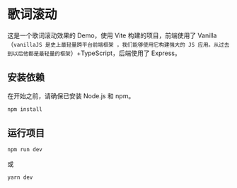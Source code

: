 # 歌词滚动

这是一个歌词滚动效果的 Demo，使用 Vite 构建的项目，前端使用了 Vanilla（`vanillaJS 是史上最轻量跨平台前端框架 ，我们能够使用它构建强大的 JS 应用。从过去到以后他都是最轻量的框架`）+TypeScript，后端使用了 Express。

## 安装依赖

在开始之前，请确保已安装 Node.js 和 npm。

```bash
npm install
```

## 运行项目

```bash
npm run dev
```

或

```bash
yarn dev
```
